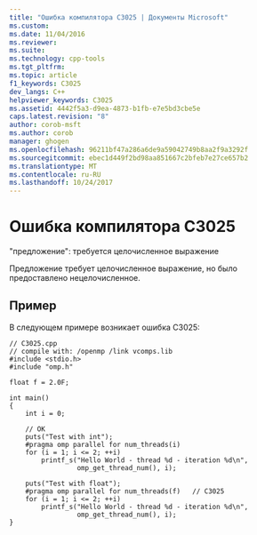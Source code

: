 ```yaml
---
title: "Ошибка компилятора C3025 | Документы Microsoft"
ms.custom: 
ms.date: 11/04/2016
ms.reviewer: 
ms.suite: 
ms.technology: cpp-tools
ms.tgt_pltfrm: 
ms.topic: article
f1_keywords: C3025
dev_langs: C++
helpviewer_keywords: C3025
ms.assetid: 4442f5a3-d9ea-4873-b1fb-e7e5bd3cbe5e
caps.latest.revision: "8"
author: corob-msft
ms.author: corob
manager: ghogen
ms.openlocfilehash: 96211bf47a286a6de9a59042749b8aa2f9a3292f
ms.sourcegitcommit: ebec1d449f2bd98aa851667c2bfeb7e27ce657b2
ms.translationtype: MT
ms.contentlocale: ru-RU
ms.lasthandoff: 10/24/2017
---
```

# <a name="compiler-error-c3025"></a>Ошибка компилятора C3025
"предложение": требуется целочисленное выражение  
  
 Предложение требует целочисленное выражение, но было предоставлено нецелочисленное.  
  
## <a name="example"></a>Пример  
 В следующем примере возникает ошибка C3025:  
  
```  
// C3025.cpp  
// compile with: /openmp /link vcomps.lib  
#include <stdio.h>  
#include "omp.h"  
  
float f = 2.0F;  
  
int main()   
{  
    int i = 0;  
  
    // OK  
    puts("Test with int");  
    #pragma omp parallel for num_threads(i)  
    for (i = 1; i <= 2; ++i)  
        printf_s("Hello World - thread %d - iteration %d\n",  
                 omp_get_thread_num(), i);  
  
    puts("Test with float");  
    #pragma omp parallel for num_threads(f)   // C3025  
    for (i = 1; i <= 2; ++i)  
        printf_s("Hello World - thread %d - iteration %d\n",  
                 omp_get_thread_num(), i);  
}  
```